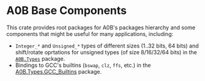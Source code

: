 # A0B Base Components

This crate provides root packages for A0B's packages hierarchy and some components that might be useful for many applications, including:

 * `Integer_*` and `Unsigned_*` types of different sizes (1..32 bits, 64 bits) and shift/rotate oprtations for unsigned types (of size 8/16/32/64 bits) in the [`A0B.Types`](https://github.com/godunko/a0b-base/blob/main/source/a0b-types.ads) package.
 * Bindings to GCC's builtins (`bswap`, `clz`, `ffs`, etc.) in the [A0B.Types.GCC_Builtins](https://github.com/godunko/a0b-base/blob/main/source/a0b-types-gcc_builtins.ads) package.
